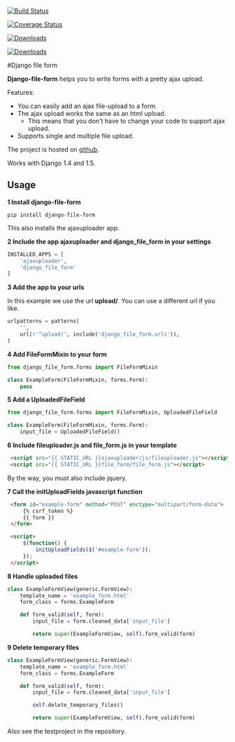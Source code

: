 [![Build Status](https://travis-ci.org/mbraak/django-file-form.png?branch=master)](https://travis-ci.org/mbraak/django-file-form)

[![Coverage Status](https://coveralls.io/repos/mbraak/django-file-form/badge.png?branch=master)](https://coveralls.io/r/mbraak/django-file-form?branch=master)

[![Downloads](https://pypip.in/d/django-file-form/badge.png)](https://pypi.python.org/pypi/django-file-form/)

[![Downloads](https://pypip.in/v/django-file-form/badge.png)](https://pypi.python.org/pypi/django-file-form/)

#Django file form

**Django-file-form** helps you to write forms with a pretty ajax upload.

Features:

* You can easily add an ajax file-upload to a form.
* The ajax upload works the same as an html upload.
    * This means that you don't have to change your code to support ajax upload.
* Supports single and multiple file upload.

The project is hosted on [github](https://github.com/mbraak/django-file-form).

Works with Django 1.4 and 1.5.

## Usage

**1 Install django-file-form**

```
pip install django-file-form
```

This also installs the ajaxuploader app.

**2 Include the app ajaxuploader and django_file_form in your settings**

```python
INSTALLED_APPS = [
    'ajaxuploader',
    'django_file_form'
]
```

**3 Add the app to your urls**

In this example we use the url **upload/**. You can use a different url if you like.

```python
urlpatterns = patterns(
    '',
    url(r'^upload/', include('django_file_form.urls')),
)
```

**4 Add FileFormMixin to your form**

```python
from django_file_form.forms import FileFormMixin

class ExampleForm(FileFormMixin, forms.Form):
    pass
```

**5 Add a UploadedFileField**

```python
from django_file_form.forms import FileFormMixin, UploadedFileField

class ExampleForm(FileFormMixin, forms.Form):
    input_file = UploadedFileField()
```

**6 Include fileuploader.js and file_form.js in your template**

```html
 <script src="{{ STATIC_URL }}ajaxuploader/js/fileuploader.js"></script>
 <script src="{{ STATIC_URL }}file_form/file_form.js"></script>
```

By the way, you must also include jquery.

**7 Call the initUploadFields javascript function**

```html
 <form id="example-form" method="POST" enctype="multipart/form-data">
     {% csrf_token %}
     {{ form }}
 </form>

 <script>
     $(function() {
         initUploadFields($('#example-form'));
     });
 </script>
```

**8 Handle uploaded files**

```python
class ExampleFormView(generic.FormView):
    template_name = 'example_form.html'
    form_class = forms.ExampleForm

    def form_valid(self, form):
    	input_file = form.cleaned_data['input_file']

    	return super(ExampleFormView, self).form_valid(form)
```

**9 Delete temporary files**

```python
class ExampleFormView(generic.FormView):
    template_name = 'example_form.html'
    form_class = forms.ExampleForm

    def form_valid(self, form):
    	input_file = form.cleaned_data['input_file']

		self.delete_temporary_files()

    	return super(ExampleFormView, self).form_valid(form)
```

Also see the testproject in the repository.
